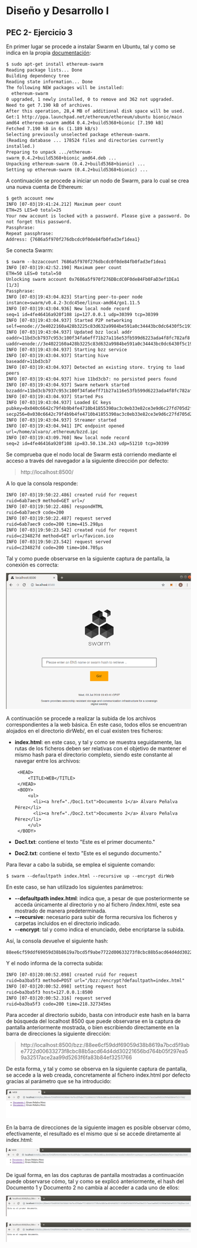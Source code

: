 ﻿# Diseño y Desarrollo I

## PEC 2- Ejercicio 3

En primer lugar se procede a instalar Swarm en Ubuntu, tal y como se indica en la propia [documentación](https://swarm-guide.readthedocs.io/en/latest/installation.html):

    $ sudo apt-get install ethereum-swarm
    Reading package lists... Done
    Building dependency tree       
    Reading state information... Done
    The following NEW packages will be installed:
      ethereum-swarm
    0 upgraded, 1 newly installed, 0 to remove and 362 not upgraded.
    Need to get 7.190 kB of archives.
    After this operation, 28,4 MB of additional disk space will be used.
    Get:1 http://ppa.launchpad.net/ethereum/ethereum/ubuntu bionic/main amd64 ethereum-swarm amd64 0.4.2+build5368+bionic [7.190 kB]
    Fetched 7.190 kB in 6s (1.189 kB/s)                                            
    Selecting previously unselected package ethereum-swarm.
    (Reading database ... 178524 files and directories currently installed.)
    Preparing to unpack .../ethereum-swarm_0.4.2+build5368+bionic_amd64.deb ...
    Unpacking ethereum-swarm (0.4.2+build5368+bionic) ...
    Setting up ethereum-swarm (0.4.2+build5368+bionic) ...

A continuación se procede a iniciar un nodo de Swarm, para lo cual se crea una nueva cuenta de Ethereum:

    $ geth account new
    INFO [07-03|19:41:24.212] Maximum peer count                       ETH=25 LES=0 total=25
    Your new account is locked with a password. Please give a password. Do not forget this password.
    Passphrase: 
    Repeat passphrase: 
    Address: {7686a5f970f276dbcdc0f0de84fb0fad3ef1dea1}

Se conecta Swarm:

    $ swarm --bzzaccount 7686a5f970f276dbcdc0f0de84fb0fad3ef1dea1
    INFO [07-03|19:42:52.190] Maximum peer count                       ETH=50 LES=0 total=50
    Unlocking swarm account 0x7686a5f970f276DBcdC0F0de84Fb0FaD3ef1DEa1 [1/3]
    Passphrase: 
    INFO [07-03|19:43:04.823] Starting peer-to-peer node               instance=swarm/v0.4.2-3cdc45ee/linux-amd64/go1.11.5
    INFO [07-03|19:43:04.936] New local node record                    seq=1 id=4fe46416a920f108 ip=127.0.0.1 udp=30399 tcp=30399
    INFO [07-03|19:43:04.937] Started P2P networking                   self=enode://3e4022160a428b3225c83d632a9984be591a0c34443bc0dc6430f5c191e166806fc44cd92d5362ef46a06e6269da4b906e5bb1dd50f1ab60d7f20622442be9cc@127.0.0.1:30399
    INFO [07-03|19:43:04.937] Updated bzz local addr                   oaddr=11bd3cb7937c953c100f34fa6eff71b27a116e53fb599d6223ada4f8fc782af8 uaddr=enode://3e4022160a428b3225c83d632a9984be591a0c34443bc0dc6430f5c191e166806fc44cd92d5362ef46a06e6269da4b906e5bb1dd50f1ab60d7f20622442be9cc@127.0.0.1:30399
    INFO [07-03|19:43:04.937] Starting bzz service 
    INFO [07-03|19:43:04.937] Starting hive                            baseaddr=11bd3cb7
    INFO [07-03|19:43:04.937] Detected an existing store. trying to load peers 
    INFO [07-03|19:43:04.937] hive 11bd3cb7: no persisted peers found 
    INFO [07-03|19:43:04.937] Swarm network started                    bzzaddr=11bd3cb7937c953c100f34fa6eff71b27a116e53fb599d6223ada4f8fc782af8
    INFO [07-03|19:43:04.937] Started Pss 
    INFO [07-03|19:43:04.937] Loaded EC keys                           pubkey=0x040c6642c79f4b9b4fe4710b41855390ac3c0eb33e82ce3e9d6c27fd705d2f0340c531cde7f0777e80750996690060ee941c734b2a1439fad3a9edd085758d98a1 secp256=0x030c6642c79f4b9b4fe4710b41855390ac3c0eb33e82ce3e9d6c27fd705d2f0340
    INFO [07-03|19:43:04.937] Streamer started 
    INFO [07-03|19:43:04.941] IPC endpoint opened                      url=/home/alvaro/.ethereum/bzzd.ipc
    INFO [07-03|19:43:09.760] New local node record                    seq=2 id=4fe46416a920f108 ip=83.50.134.243 udp=51210 tcp=30399

Se comprueba que el nodo local de Swarm está corriendo mediante el acceso a través del navegador a la siguiente dirección por defecto:

> http://localhost:8500/

A lo que la consola responde:

    INFO [07-03|19:50:22.486] created ruid for request                 ruid=6ab7aec9 method=GET url=/
    INFO [07-03|19:50:22.486] respondHTML                              ruid=6ab7aec9 code=200
    INFO [07-03|19:50:22.487] request served                           ruid=6ab7aec9 code=200 time=415.298µs
    INFO [07-03|19:50:23.542] created ruid for request                 ruid=c234827d method=GET url=/favicon.ico
    INFO [07-03|19:50:23.542] request served                           ruid=c234827d code=200 time=104.705µs

Tal y como puede observarse en la siguiente captura de pantalla, la conexión es correcta:

![Swarm](https://github.com/penalvaperez/DDI-PEC2/blob/master/DDI-PEC2-Ejercicio3/Image1.png)

A continuación se procede a realizar la subida de los archivos correspondientes a la web básica. En este caso, todos ellos se encuentran alojados en el directorio dirWeb/, en el cual existen tres ficheros:

 - **index.html**: en este caso, y tal y como se muestra seguidamente, las rutas de los ficheros deben ser relativas con el objetivo de mantener el mismo hash para el directorio completo, siendo este constante al navegar entre los archivos:

    	<HEAD>
    		<TITLE>WEB</TITLE>
    	</HEAD>
    	<BODY>
    		<ul>
    		  <li><a href="./Doc1.txt">Documento 1</a> Álvaro Peñalva Pérez</li>
    		  <li><a href="./Doc2.txt">Documento 2</a> Álvaro Peñalva Pérez</li>
    		</ul>
    	</BODY>

 - **Doc1.txt**: contiene el texto "Este es el primer documento."
 - **Doc2.txt**: contiene el texto "Este es el segundo documento."

Para llevar a cabo la subida, se emplea el siguiente comando:

    $ swarm --defaultpath index.html --recursive up --encrypt dirWeb

En este caso, se han utilizado los siguientes parámetros:

 - **--defaultpath index.html**: indica que, a pesar de que posteriormente se acceda únicamente al directorio y no al fichero /index.html, este sea mostrado de manera predeterminada.
 - **--recursive**: necesario para subir de forma recursiva los ficheros y carpetas incluidos en el directorio indicado.
 - **--encrypt**: tal y como indica el enunciado, debe encriptarse la subida.

Así, la consola devuelve el siguiente hash:

    88ee6cf59ddf69059d38b8619a7bcd5f9abe7722d00633273f8cbc88b5acd64d4dd30221656bd764b05f297ea59a32517ace2aa99d5263f6fa83b84ef3251766

Y el nodo informa de la correcta subida:

    INFO [07-03|20:00:52.098] created ruid for request                 ruid=ba3ba5f3 method=POST url="/bzz:/encrypt?defaultpath=index.html"
    INFO [07-03|20:00:52.098] setting request host                     ruid=ba3ba5f3 host=127.0.0.1:8500
    INFO [07-03|20:00:52.316] request served                           ruid=ba3ba5f3 code=200 time=218.327345ms

Para acceder al directorio subido, basta con introducir este hash en la barra de búsqueda del localhost 8500 que puede observarse en la captura de pantalla anteriormente mostrada, o bien escribiendo directamente en la barra de direcciones la siguiente dirección:

> http://localhost:8500/bzz:/88ee6cf59ddf69059d38b8619a7bcd5f9abe7722d00633273f8cbc88b5acd64d4dd30221656bd764b05f297ea59a32517ace2aa99d5263f6fa83b84ef3251766

De esta forma, y tal y como se observa en la siguiente captura de pantalla, se accede a la web creada, concretamente al fichero index.html por defecto gracias al parámetro que se ha introducido:

![Swarm](https://github.com/penalvaperez/DDI-PEC2/blob/master/DDI-PEC2-Ejercicio3/Image2.png)

En la barra de direcciones de la siguiente imagen es posible observar cómo, efectivamente, el resultado es el mismo que si se accede diretamente al index.html:

![Swarm](https://github.com/penalvaperez/DDI-PEC2/blob/master/DDI-PEC2-Ejercicio3/Image3.png)

De igual forma, en las dos capturas de pantalla mostradas a continuación puede observarse cómo, tal y como se explicó anteriormente, el hash del Documento 1 y Documento 2 no cambia al acceder a cada uno de ellos:

![Swarm](https://github.com/penalvaperez/DDI-PEC2/blob/master/DDI-PEC2-Ejercicio3/Image4.png)

![Swarm](https://github.com/penalvaperez/DDI-PEC2/blob/master/DDI-PEC2-Ejercicio3/Image5.png)







